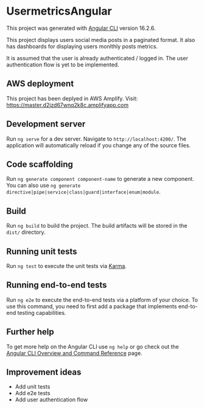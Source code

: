 # UsermetricsAngular

This project was generated with [Angular CLI](https://github.com/angular/angular-cli) version 16.2.6.

This project displays users social media posts in a paginated format. It also has dashboards for displaying users monlthly posts metrics.

It is assumed that the user is already authenticated / logged in. The user authentication flow is yet to be implemented.

## AWS deployment

This project has been deplyed in AWS Amplify. Visit: https://master.d2jzd67wnq2k8c.amplifyapp.com

## Development server

Run `ng serve` for a dev server. Navigate to `http://localhost:4200/`. The application will automatically reload if you change any of the source files.

## Code scaffolding

Run `ng generate component component-name` to generate a new component. You can also use `ng generate directive|pipe|service|class|guard|interface|enum|module`.

## Build

Run `ng build` to build the project. The build artifacts will be stored in the `dist/` directory.

## Running unit tests

Run `ng test` to execute the unit tests via [Karma](https://karma-runner.github.io).

## Running end-to-end tests

Run `ng e2e` to execute the end-to-end tests via a platform of your choice. To use this command, you need to first add a package that implements end-to-end testing capabilities.

## Further help

To get more help on the Angular CLI use `ng help` or go check out the [Angular CLI Overview and Command Reference](https://angular.io/cli) page.

## Improvement ideas

- Add unit tests
- Add e2e tests
- Add user authentication flow
